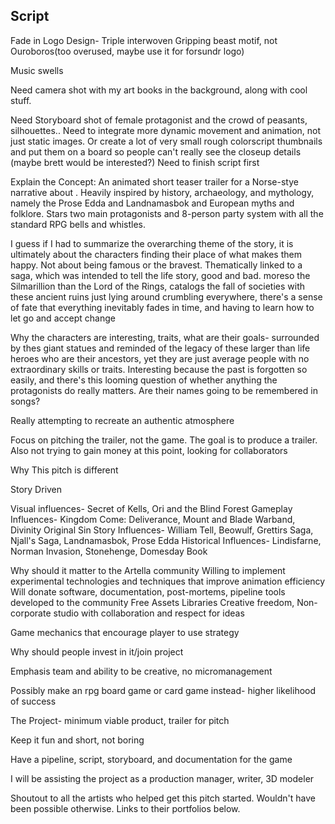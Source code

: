 ## Script

Fade in Logo Design- Triple interwoven Gripping beast motif, not Ouroboros(too overused, maybe use it for forsundr logo)

Music swells

Need camera shot with my art books in the background, along with cool stuff.

Need Storyboard shot of female protagonist and the crowd of peasants, silhouettes.. Need to integrate more dynamic movement and animation, not just static images.  Or create a lot of very small rough colorscript thumbnails and put them on a board so people can't really see the closeup details (maybe brett would be interested?)  Need to finish script first

Explain the Concept: An animated short teaser trailer for a Norse-stye narrative about .  Heavily inspired by history, archaeology, and mythology, namely the Prose Edda and Landnamasbok and European myths and folklore.  Stars two main protagonists and 8-person party system with all the standard RPG bells and whistles.

I guess if I had to summarize the overarching theme of the story, it is ultimately about the characters finding their place of what makes them happy.  Not about being famous or the bravest.  Thematically linked to a saga, which was intended to tell the life story, good and bad.  moreso the Silmarillion than the Lord of the Rings, catalogs the fall of societies with these ancient ruins just lying around crumbling everywhere, there's a sense of fate that everything inevitably fades in time, and having to learn how to let go and accept change

Why the characters are interesting, traits, what are their goals- surrounded by thes giant statues and reminded of the legacy of these larger than life heroes who are their ancestors, yet they are just average people with no extraordinary skills or traits.  Interesting because the past is forgotten so easily, and there's this looming question of whether anything the protagonists do really matters.  Are their names going to be remembered in songs?

Really attempting to recreate an authentic atmosphere

Focus on pitching the trailer, not the game.  The goal is to produce a trailer.  Also not trying to gain money at this point, looking for collaborators

Why This pitch is different

Story Driven

Visual influences- Secret of Kells, Ori and the Blind Forest
Gameplay Influences- Kingdom Come: Deliverance, Mount and Blade Warband, Divinity Original Sin
Story Influences- William Tell, Beowulf, Grettirs Saga, Njall's Saga, Landnamasbok, Prose Edda
Historical Influences- Lindisfarne, Norman Invasion, Stonehenge, Domesday Book

Why should it matter to the Artella community
Willing to implement experimental technologies and techniques that improve animation efficiency
Will donate software, documentation, post-mortems, pipeline tools developed to the community
Free Assets Libraries
Creative freedom, 
Non- corporate studio with collaboration and respect for ideas

Game mechanics that encourage player to use strategy

Why should people invest in it/join project

Emphasis team and ability to be creative, no micromanagement

Possibly make an rpg board game or card game instead- higher likelihood of success

The Project- minimum viable product, trailer for pitch

Keep it fun and short, not boring

Have a pipeline, script, storyboard, and documentation for the game

I will be assisting the project as a production manager, writer, 3D modeler

Shoutout to all the artists who helped get this pitch started.  Wouldn't have been possible otherwise.  Links to their portfolios below.
